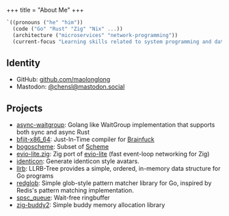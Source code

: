+++
title = "About Me"
+++

```scheme
`((pronouns ("he" "him"))
  (code ("Go" "Rust" "Zig" "Nix" ...))
  (architecture ("microservices" "network-programming"))
  (current-focus "Learning skills related to system programming and database system"))
```

## Identity

- GitHub: [github.com/maolonglong](https://github.com/maolonglong)
- Mastodon: <a rel="me" href="https://mastodon.social/@chensl">@chensl@mastodon.social</a>

## Projects

- [async-waitgroup](https://github.com/maolonglong/async-waitgroup): Golang like WaitGroup implementation that supports both sync and async Rust
- [bfjit-x86_64](https://github.com/maolonglong/bfjit-x86_64): Just-In-Time compiler for [Brainfuck](https://en.wikipedia.org/wiki/Brainfuck)
- [bogoscheme](https://github.com/maolonglong/bogoscheme): Subset of [Scheme](https://www.scheme.org/)
- [evio-lite.zig](https://github.com/maolonglong/evio-lite.zig): Zig port of [evio-lite](https://github.com/tidwall/evio-lite) (fast event-loop networking for Zig)
- [identicon](https://github.com/maolonglong/identicon): Generate identicon style avatars.
- [llrb](https://github.com/maolonglong/llrb): LLRB-Tree provides a simple, ordered, in-memory data structure for Go programs
- [redglob](https://github.com/maolonglong/redglob): Simple glob-style pattern matcher library for Go, inspired by Redis's pattern matching implementation.
- [spsc_queue](https://github.com/maolonglong/spsc_queue): Wait-free ringbuffer
- [zig-buddy2](https://github.com/maolonglong/zig-buddy2): Simple buddy memory allocation library
